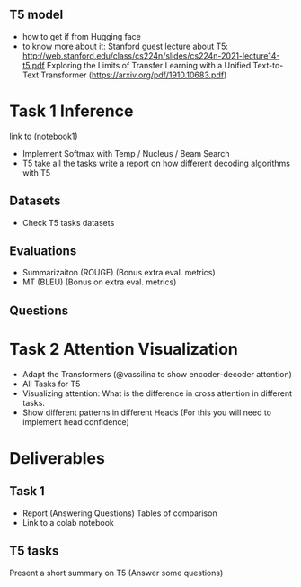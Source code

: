 ## T5 model
 - how to get if from Hugging face
 - to know more about it: 
 Stanford guest lecture about T5: http://web.stanford.edu/class/cs224n/slides/cs224n-2021-lecture14-t5.pdf
 Exploring the Limits of Transfer Learning with a Unified Text-to-Text Transformer (https://arxiv.org/pdf/1910.10683.pdf)
 
# Task 1 Inference 
link to (notebook1)
- Implement Softmax with Temp / Nucleus / Beam Search
- T5 take all the tasks write a report on how different decoding algorithms with T5
 
## Datasets
- Check T5 tasks datasets

## Evaluations
- Summarizaiton (ROUGE) (Bonus extra eval. metrics) 
- MT (BLEU) (Bonus on extra eval. metrics)

## Questions

# Task 2 Attention Visualization 
- Adapt the Transformers (@vassilina to show encoder-decoder attention)
- All Tasks for T5
- Visualizing attention: What is the difference in cross attention in different tasks. 
- Show different patterns in different Heads (For this you will need to implement head confidence) 


# Deliverables


## Task 1 
- Report (Answering Questions) Tables of comparison 
- Link to a colab notebook


## T5 tasks 
Present a short summary on T5  (Answer some questions)
